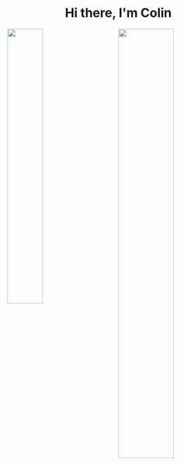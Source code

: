 <h1 align="center">Hi there, I'm Colin</h1>

<img width="50%" align="right" src="https://camo.githubusercontent.com/bb27b9c1df90df738e91a54665d3adb08f60583fad2f266ffbde14508e6dc918/68747470733a2f2f692e70696e696d672e636f6d2f6f726967696e616c732f65342f32362f37302f65343236373032656466383734623138316163656431653266613563366364652e676966" />

<img width="40%" src="https://github-readme-stats.vercel.app/api/top-langs/?username=col1nwu&theme=omni" />